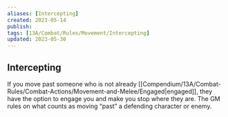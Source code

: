 ```yaml
---
aliases: [Intercepting]
created: 2023-05-14
publish: 
tags: [13A/Combat/Rules/Movement/Intercepting]
updated: 2023-05-30
---
```


## Intercepting

If you move past someone who is not already [[Compendium/13A/Combat-Rules/Combat-Actions/Movement-and-Melee/Engaged|engaged]], they have the option to engage you and make you stop where they are. The GM rules on what counts as moving “past” a defending character or enemy.